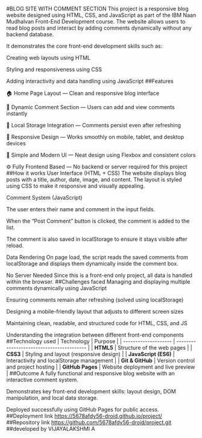 #BLOG SITE WITH COMMENT SECTION
This project is a responsive blog website designed using HTML, CSS, and JavaScript as part of the IBM Naan Mudhalvan Front-End Development course.
The website allows users to read blog posts and interact by adding comments dynamically without any backend database.

It demonstrates the core front-end development skills such as:

Creating web layouts using HTML

Styling and responsiveness using CSS

Adding interactivity and data handling using JavaScript
##Features

🏠 Home Page Layout — Clean and responsive blog interface

🧾 Dynamic Comment Section — Users can add and view comments instantly

💾 Local Storage Integration — Comments persist even after refreshing

📱 Responsive Design — Works smoothly on mobile, tablet, and desktop devices

🎨 Simple and Modern UI — Neat design using Flexbox and consistent colors

⚙️ Fully Frontend Based — No backend or server required for this project
##How it works
User Interface (HTML + CSS)
The website displays blog posts with a title, author, date, image, and content.
The layout is styled using CSS to make it responsive and visually appealing.

Comment System (JavaScript)

The user enters their name and comment in the input fields.

When the “Post Comment” button is clicked, the comment is added to the list.

The comment is also saved in localStorage to ensure it stays visible after reload.

Data Rendering
On page load, the script reads the saved comments from localStorage and displays them dynamically inside the comment box.

No Server Needed
Since this is a front-end only project, all data is handled within the browser.
##Challenges faced
Managing and displaying multiple comments dynamically using JavaScript

Ensuring comments remain after refreshing (solved using localStorage)

Designing a mobile-friendly layout that adjusts to different screen sizes

Maintaining clean, readable, and structured code for HTML, CSS, and JS

Understanding the integration between different front-end components
##Technology used
| Technology | Purpose |
| -------------------- | ----------------------------------------- |
| **HTML5** | Structure of the web pages |
| **CSS3** | Styling and layout (responsive design) |
| **JavaScript (ES6)** | Interactivity and localStorage management |
| **Git & GitHub** | Version control and project hosting |
| **GitHub Pages** | Website deployment and live preview |
##Outcome
A fully functional and responsive blog website with an interactive comment system.

Demonstrates key front-end development skills: layout design, DOM manipulation, and local data storage.

Deployed successfully using GitHub Pages for public access.
##Deployment link
 https://5678afdy56-droid.github.io/project/
##Repository link
 https://github.com/5678afdy56-droid/project.git
 ##developed by
     VIJAYALAKSHMI A

